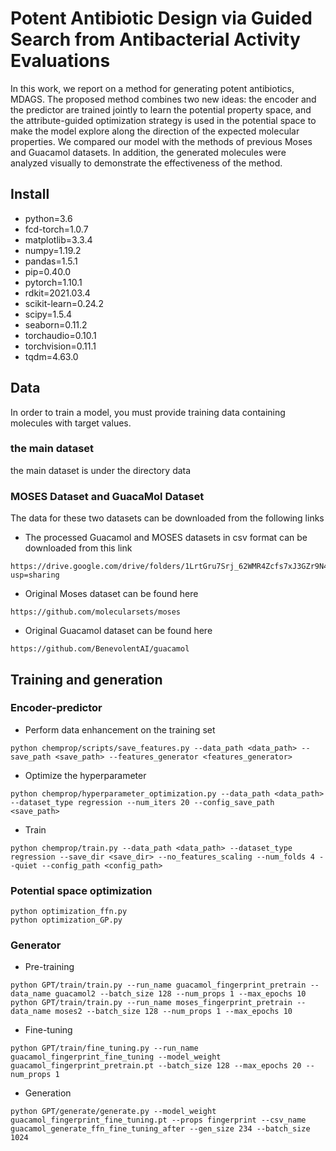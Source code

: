 # Potent Antibiotic Design via Guided Search from Antibacterial Activity Evaluations
In this work, we report on a method for generating potent antibiotics, MDAGS. The proposed method combines two new ideas: the encoder and the predictor are trained jointly to learn the potential property space, and the attribute-guided optimization strategy is used in the potential space to make the model explore along the direction of the expected molecular properties. We compared our model with the methods of previous Moses and Guacamol datasets. In addition, the generated molecules were analyzed visually to demonstrate the effectiveness of the method.
## Install
* python=3.6
* fcd-torch=1.0.7
* matplotlib=3.3.4
* numpy=1.19.2
* pandas=1.5.1
* pip=0.40.0
* pytorch=1.10.1
* rdkit=2021.03.4
* scikit-learn=0.24.2
* scipy=1.5.4
* seaborn=0.11.2
* torchaudio=0.10.1
* torchvision=0.11.1
* tqdm=4.63.0
## Data
In order to train a model, you must provide training data containing molecules with target values.
### the main dataset
the main dataset is under the directory data
### MOSES Dataset and GuacaMol Dataset
The data for these two datasets can be downloaded from the following links
* The processed Guacamol and MOSES datasets in csv format can be downloaded from this link
```
https://drive.google.com/drive/folders/1LrtGru7Srj_62WMR4Zcfs7xJ3GZr9N4E?usp=sharing
```
* Original Moses dataset can be found here
```
https://github.com/molecularsets/moses
```
* Original Guacamol dataset can be found here
```
https://github.com/BenevolentAI/guacamol
```
## Training and generation
### Encoder-predictor
* Perform data enhancement on the training set
```
python chemprop/scripts/save_features.py --data_path <data_path> --save_path <save_path> --features_generator <features_generator>
```
* Optimize the hyperparameter
```
python chemprop/hyperparameter_optimization.py --data_path <data_path> --dataset_type regression --num_iters 20 --config_save_path <save_path>
```
* Train
```
python chemprop/train.py --data_path <data_path> --dataset_type regression --save_dir <save_dir> --no_features_scaling --num_folds 4 --quiet --config_path <config_path>
```
### Potential space optimization
```
python optimization_ffn.py
python optimization_GP.py
```
### Generator
* Pre-training
```
python GPT/train/train.py --run_name guacamol_fingerprint_pretrain --data_name guacamol2 --batch_size 128 --num_props 1 --max_epochs 10
python GPT/train/train.py --run_name moses_fingerprint_pretrain --data_name moses2 --batch_size 128 --num_props 1 --max_epochs 10
```
* Fine-tuning
```
python GPT/train/fine_tuning.py --run_name guacamol_fingerprint_fine_tuning --model_weight guacamol_fingerprint_pretrain.pt --batch_size 128 --max_epochs 20 --num_props 1
```
* Generation
```
python GPT/generate/generate.py --model_weight guacamol_fingerprint_fine_tuning.pt --props fingerprint --csv_name guacamol_generate_ffn_fine_tuning_after --gen_size 234 --batch_size 1024
```
